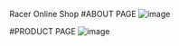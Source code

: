 Racer Online Shop
#ABOUT PAGE
![image](https://user-images.githubusercontent.com/48798523/113507027-4caabb80-9572-11eb-9181-bbdb238cb96e.png)

#PRODUCT PAGE
![image](https://user-images.githubusercontent.com/48798523/113507048-6f3cd480-9572-11eb-97b3-61506d363028.png)

